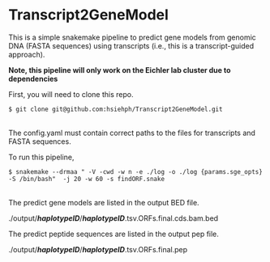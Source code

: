 # Transcript2GeneModel
This is a simple snakemake pipeline to predict gene models from genomic DNA (FASTA sequences) using transcripts (i.e., this is a transcript-guided approach).

<b> Note, this pipeline will only work on the Eichler lab cluster due to dependencies </b>

First, you will need to clone this repo.

```
$ git clone git@github.com:hsiehph/Transcript2GeneModel.git
```

<br>The config.yaml must contain correct paths to the files for transcripts and FASTA sequences. </br>

To run this pipeline,
```
$ snakemake --drmaa " -V -cwd -w n -e ./log -o ./log {params.sge_opts} -S /bin/bash"  -j 20 -w 60 -s findORF.snake
```
<br>The predict gene models are listed in the output BED file. </br>

  ./output/<b><i>haplotypeID</i></b>/<b><i>haplotypeID</i></b>.tsv.ORFs.final.cds.bam.bed

The predict peptide sequences are listed in the output pep file. </br>

  ./output/<b><i>haplotypeID</i></b>/<b><i>haplotypeID</i></b>.tsv.ORFs.final.pep
